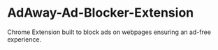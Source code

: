 # AdAway-Ad-Blocker-Extension
Chrome Extension built to block ads on webpages ensuring an ad-free experience.
